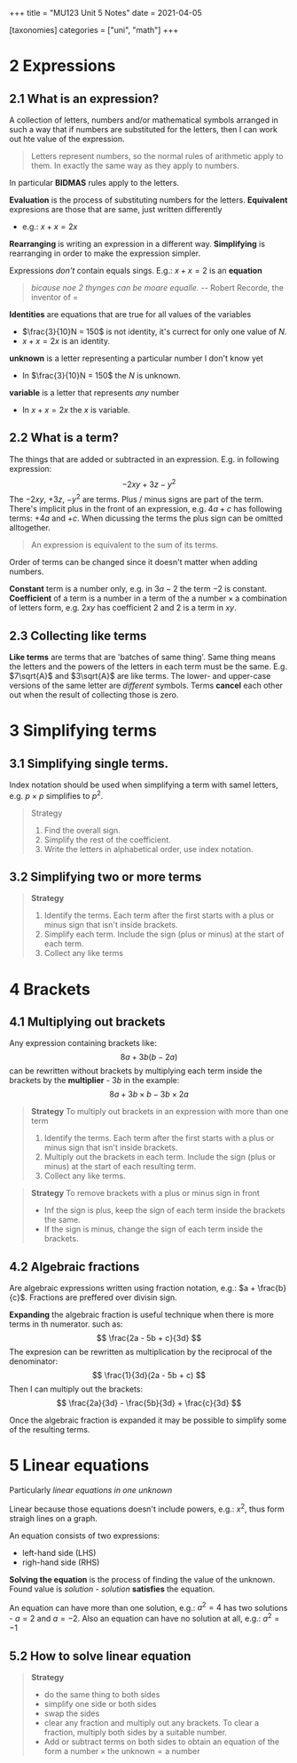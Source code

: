 +++
title = "MU123 Unit 5 Notes"
date = 2021-04-05

[taxonomies]
categories = ["uni", "math"]
+++

# 2 Expressions
## 2.1 What is an expression?
A collection of letters, numbers and/or mathematical symbols arranged in such a way that if numbers are substituted for the letters, then I can work out hte value of the expression.

> Letters represent numbers, so the normal rules of arithmetic apply to them.
> In exactly the same way as they apply to numbers.

In particular **BIDMAS** rules apply to the letters.

**Evaluation** is the process of substituting numbers for the letters.
**Equivalent** expresions are those that are same, just written differently
* e.g.: $x + x = 2x$

**Rearranging** is writing an expression in a different way.
**Simplifying** is rearranging in order to make the expression simpler.

Expressions *don't* contain equals sings. E.g.: $x + x = 2$ is an **equation**

> *bicause noe 2 thynges can be moare equalle.*
> -- Robert Recorde, the inventor of $=$

**Identities** are equations that are true for all values of the variables
* $\frac{3}{10}N = 150$ is not identity, it's currect for only one value of $N$.
*  $x + x = 2x$ is an identity.

**unknown** is a letter representing a particular number I don't know yet
* In $\frac{3}{10}N = 150$ the $N$ is unknown.

**variable** is a letter that represents *any* number
* In $x + x = 2x$ the $x$ is variable. 

## 2.2 What is a term?
The things that are added or subtracted in an expression.
E.g. in following expression:
$$
-2xy + 3z - y^2
$$
The $-2xy$, $+3z$, $-y^2$ are terms. Plus / minus signs are part of the term.
There's implicit plus in the front of an expression, e.g. $4a + c$ has following terms: $+4a$ and $+c$. When dicussing the terms the plus sign can be omitted alltogether.

> An expression is equivalent to the sum of its terms.

Order of terms can be changed since it doesn't matter when adding numbers.

**Constant** term is a number only, e.g. in $3a - 2$ the term $-2$ is constant.
**Coefficient** of a term is a number in a term of the $\text{a number} \times \text{a combination of letters}$ form, e.g. $2xy$ has coefficient $2$ and $2$ is a term in $xy$.

## 2.3 Collecting like terms
**Like terms** are terms that are 'batches of same thing'. Same thing means the letters and the powers of the letters in each term must be the same. E.g. $7\sqrt{A}$ and $3\sqrt{A}$ are like terms.
The lower- and upper-case versions of the same letter are *different* symbols.
Terms **cancel** each other out when the result of collecting those is zero.

# 3 Simplifying terms
## 3.1 Simplifying single terms.
Index notation should be used when simplifying a term with samel letters, e.g. $p \times p$ simplifies to $p^2$.

> Strategy
> 1. Find the overall sign.
> 2. Simplify the rest of the coefficient.
> 3. Write the letters in alphabetical order, use index notation.

## 3.2 Simplifying two or more terms
> **Strategy**
> 1. Identify the terms. Each term after the first starts with a plus or minus sign that isn't inside brackets.
> 2. Simplify each term. Include the sign (plus or minus) at the start of each term.
> 3. Collect any like terms

# 4 Brackets
## 4.1 Multiplying out brackets
Any expression containing brackets like:
$$
8a + 3b(b - 2a)
$$
can be rewritten without brackets by multiplying each term inside the brackets by the **multiplier** - $3b$ in the example:
$$
8a + 3b \times b - 3b \times 2a
$$

> **Strategy**
> To multiply out brackets in an expression with more than one term
> 1. Identify the terms. Each term after the first starts with a plus or minus sign that isn't inside brackets.
> 2. Multiply out the brackets in each term. Include the sign (plus or minus) at the start of each resulting term.
> 3. Collect any like terms.

> **Strategy**
> To remove brackets with a plus or minus sign in front
> * Inf the sign is plus, keep the sign of each term inside the brackets the same.
> * If the sign is minus, change the sign of each term inside the brackets.

## 4.2 Algebraic fractions
Are algebraic expressions written using fraction notation, e.g.: $a + \frac{b}{c}$. Fractions are preffered over divisin sign.

**Expanding** the algebraic fraction is useful technique when there is more terms in th numerator. such as:
$$
\frac{2a - 5b + c}{3d}
$$
The expresion can be rewritten as multiplication by the reciprocal of the denominator:
$$
\frac{1}{3d}(2a - 5b + c)
$$
Then I can multiply out the brackets:
$$
\frac{2a}{3d} - \frac{5b}{3d} + \frac{c}{3d}
$$

Once the algebraic fraction is expanded it may be possible to simplify some of the resulting terms.

# 5 Linear equations
Particularly *linear equations in one unknown*

Linear because those equations doesn't include powers, e.g.: $x^2$, thus form straigh lines on a graph.

An equation consists of two expressions:
* left-hand side (LHS)
* righ-hand side (RHS)

**Solving the equation** is the process of finding the value of the unknown. Found value is *solution* - *solution* **satisfies** the equation.

An equation can have more than one solution, e.g.: $a^2 = 4$ has two solutions - $a = 2$ and $a = -2$. Also an equation can have no solution at all, e.g.: $a^2 = -1$

## 5.2 How to solve linear equation
> **Strategy**
> * do the same thing to both sides
> * simplify one side or both sides
> * swap the sides
> * clear any fraction and multiply out any brackets. To clear a fraction, multiply both sides by a suitable number.
> * Add or subtract terms on both sides to obtain an equation of the form $\text{a number} \times \text{the unknown} = \text{a number}$